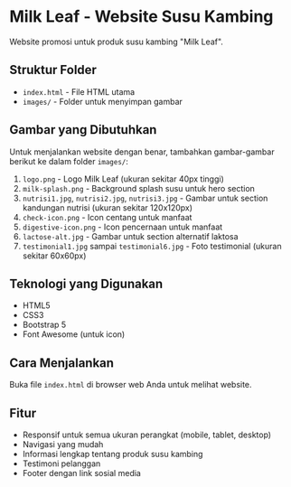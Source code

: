 # Milk Leaf - Website Susu Kambing

Website promosi untuk produk susu kambing "Milk Leaf".

## Struktur Folder

- `index.html` - File HTML utama
- `images/` - Folder untuk menyimpan gambar

## Gambar yang Dibutuhkan

Untuk menjalankan website dengan benar, tambahkan gambar-gambar berikut ke dalam folder `images/`:

1. `logo.png` - Logo Milk Leaf (ukuran sekitar 40px tinggi)
2. `milk-splash.png` - Background splash susu untuk hero section
3. `nutrisi1.jpg`, `nutrisi2.jpg`, `nutrisi3.jpg` - Gambar untuk section kandungan nutrisi (ukuran sekitar 120x120px)
4. `check-icon.png` - Icon centang untuk manfaat
5. `digestive-icon.png` - Icon pencernaan untuk manfaat
6. `lactose-alt.jpg` - Gambar untuk section alternatif laktosa
7. `testimonial1.jpg` sampai `testimonial6.jpg` - Foto testimonial (ukuran sekitar 60x60px)

## Teknologi yang Digunakan

- HTML5
- CSS3
- Bootstrap 5
- Font Awesome (untuk icon)

## Cara Menjalankan

Buka file `index.html` di browser web Anda untuk melihat website.

## Fitur

- Responsif untuk semua ukuran perangkat (mobile, tablet, desktop)
- Navigasi yang mudah
- Informasi lengkap tentang produk susu kambing
- Testimoni pelanggan
- Footer dengan link sosial media 